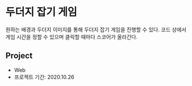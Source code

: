 # 두더지 잡기 게임
원하는 배경과 두더지 이미지를 통해 두더지 잡기 게임을 진행할 수 있다.
코드 상에서 게임 시간을 정할 수 있으며 클릭할 때마다 스코어가 올라간다.
<br>

## Project
* Web
* 프로젝트 기간: 2020.10.26
<br>






